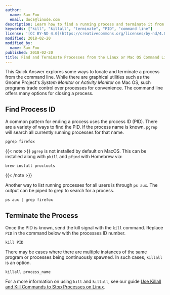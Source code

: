 ```yaml
---
author:
  name: Sam Foo
  email: docs@linode.com
description: Learn how to find a running process and terminate it from the command line in Linux and Mac OS.
keywords: ["kill", "killall", "terminate", "PID", "command line"]
license: '[CC BY-ND 4.0](https://creativecommons.org/licenses/by-nd/4.0)'
modified: 2018-02-20
modified_by:
  name: Sam Foo
published: 2018-02-20
title: Find and Terminate Processes from the Linux or Mac OS Command Line
---
```


This Quick Answer explores some ways to locate and terminate a process from the command line. While there are graphical utilities such as the Gnome Project's *System Monitor* or *Activity Monitor* on Mac OS, such programs trade control over processes for convenience. The command line offers many options for closing a process.

## Find Process ID

A common pattern for ending a process uses the process ID (PID). There are a variety of ways to find the PID. If the process name is known, `pgrep` will search all currently running processes for that name.

    pgrep firefox

{{< note >}}
`pgrep` is not installed by default on MacOS. This can be installed along with `pkill` and `pfind` with Homebrew via:

    brew install proctools

{{< /note >}}

Another way to list running processes for all users is through `ps aux`. The output can be piped to grep to search for a process.

    ps aux | grep firefox

## Terminate the Process

Once the PID is known, send the kill signal with the `kill` command. Replace `PID` in the command below with the processes ID number.

    kill PID

There may be cases where there are multiple instances of the same program or processes being continuously spawned. In such cases, `killall` is an option.

    killall process_name

For a more information on using `kill` and `killall`, see our guide [Use Killall and Kill Commands to Stop Processes on Linux](/docs/tools-reference/tools/use-killall-and-kill-to-stop-processes-on-Linux/).
